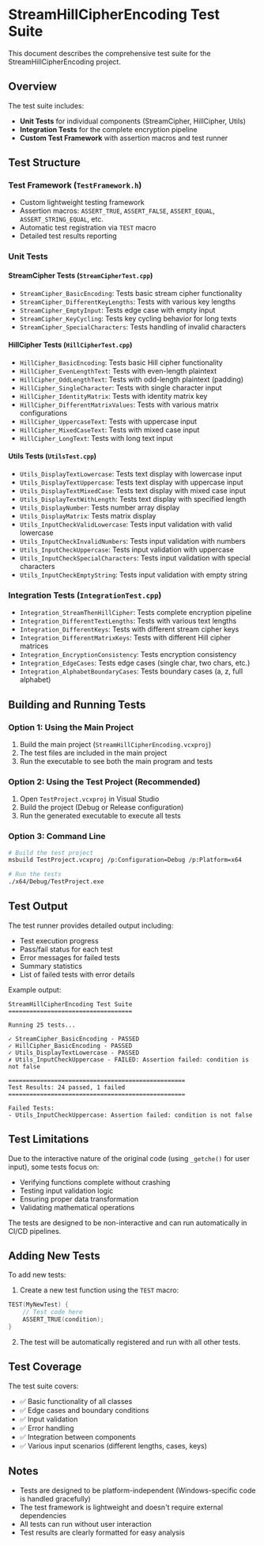 # StreamHillCipherEncoding Test Suite

This document describes the comprehensive test suite for the StreamHillCipherEncoding project.

## Overview

The test suite includes:
- **Unit Tests** for individual components (StreamCipher, HillCipher, Utils)
- **Integration Tests** for the complete encryption pipeline
- **Custom Test Framework** with assertion macros and test runner

## Test Structure

### Test Framework (`TestFramework.h`)
- Custom lightweight testing framework
- Assertion macros: `ASSERT_TRUE`, `ASSERT_FALSE`, `ASSERT_EQUAL`, `ASSERT_STRING_EQUAL`, etc.
- Automatic test registration via `TEST` macro
- Detailed test results reporting

### Unit Tests

#### StreamCipher Tests (`StreamCipherTest.cpp`)
- `StreamCipher_BasicEncoding`: Tests basic stream cipher functionality
- `StreamCipher_DifferentKeyLengths`: Tests with various key lengths
- `StreamCipher_EmptyInput`: Tests edge case with empty input
- `StreamCipher_KeyCycling`: Tests key cycling behavior for long texts
- `StreamCipher_SpecialCharacters`: Tests handling of invalid characters

#### HillCipher Tests (`HillCipherTest.cpp`)
- `HillCipher_BasicEncoding`: Tests basic Hill cipher functionality
- `HillCipher_EvenLengthText`: Tests with even-length plaintext
- `HillCipher_OddLengthText`: Tests with odd-length plaintext (padding)
- `HillCipher_SingleCharacter`: Tests with single character input
- `HillCipher_IdentityMatrix`: Tests with identity matrix key
- `HillCipher_DifferentMatrixValues`: Tests with various matrix configurations
- `HillCipher_UppercaseText`: Tests with uppercase input
- `HillCipher_MixedCaseText`: Tests with mixed case input
- `HillCipher_LongText`: Tests with long text input

#### Utils Tests (`UtilsTest.cpp`)
- `Utils_DisplayTextLowercase`: Tests text display with lowercase input
- `Utils_DisplayTextUppercase`: Tests text display with uppercase input
- `Utils_DisplayTextMixedCase`: Tests text display with mixed case input
- `Utils_DisplayTextWithLength`: Tests text display with specified length
- `Utils_DisplayNumber`: Tests number array display
- `Utils_DisplayMatrix`: Tests matrix display
- `Utils_InputCheckValidLowercase`: Tests input validation with valid lowercase
- `Utils_InputCheckInvalidNumbers`: Tests input validation with numbers
- `Utils_InputCheckUppercase`: Tests input validation with uppercase
- `Utils_InputCheckSpecialCharacters`: Tests input validation with special characters
- `Utils_InputCheckEmptyString`: Tests input validation with empty string

### Integration Tests (`IntegrationTest.cpp`)
- `Integration_StreamThenHillCipher`: Tests complete encryption pipeline
- `Integration_DifferentTextLengths`: Tests with various text lengths
- `Integration_DifferentKeys`: Tests with different stream cipher keys
- `Integration_DifferentMatrixKeys`: Tests with different Hill cipher matrices
- `Integration_EncryptionConsistency`: Tests encryption consistency
- `Integration_EdgeCases`: Tests edge cases (single char, two chars, etc.)
- `Integration_AlphabetBoundaryCases`: Tests boundary cases (a, z, full alphabet)

## Building and Running Tests

### Option 1: Using the Main Project
1. Build the main project (`StreamHillCipherEncoding.vcxproj`)
2. The test files are included in the main project
3. Run the executable to see both the main program and tests

### Option 2: Using the Test Project (Recommended)
1. Open `TestProject.vcxproj` in Visual Studio
2. Build the project (Debug or Release configuration)
3. Run the generated executable to execute all tests

### Option 3: Command Line
```bash
# Build the test project
msbuild TestProject.vcxproj /p:Configuration=Debug /p:Platform=x64

# Run the tests
./x64/Debug/TestProject.exe
```

## Test Output

The test runner provides detailed output including:
- Test execution progress
- Pass/fail status for each test
- Error messages for failed tests
- Summary statistics
- List of failed tests with error details

Example output:
```
StreamHillCipherEncoding Test Suite
===================================

Running 25 tests...

✓ StreamCipher_BasicEncoding - PASSED
✓ HillCipher_BasicEncoding - PASSED
✓ Utils_DisplayTextLowercase - PASSED
✗ Utils_InputCheckUppercase - FAILED: Assertion failed: condition is not false

==================================================
Test Results: 24 passed, 1 failed
==================================================

Failed Tests:
- Utils_InputCheckUppercase: Assertion failed: condition is not false
```

## Test Limitations

Due to the interactive nature of the original code (using `_getche()` for user input), some tests focus on:
- Verifying functions complete without crashing
- Testing input validation logic
- Ensuring proper data transformation
- Validating mathematical operations

The tests are designed to be non-interactive and can run automatically in CI/CD pipelines.

## Adding New Tests

To add new tests:

1. Create a new test function using the `TEST` macro:
```cpp
TEST(MyNewTest) {
    // Test code here
    ASSERT_TRUE(condition);
}
```

2. The test will be automatically registered and run with all other tests.

## Test Coverage

The test suite covers:
- ✅ Basic functionality of all classes
- ✅ Edge cases and boundary conditions
- ✅ Input validation
- ✅ Error handling
- ✅ Integration between components
- ✅ Various input scenarios (different lengths, cases, keys)

## Notes

- Tests are designed to be platform-independent (Windows-specific code is handled gracefully)
- The test framework is lightweight and doesn't require external dependencies
- All tests can run without user interaction
- Test results are clearly formatted for easy analysis
